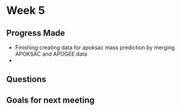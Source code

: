 # Week 5

## Progress Made

- Finishing creating data for apoksac mass prediction by merging APOKSAC and APOGEE data
- 

## Questions

## Goals for next meeting